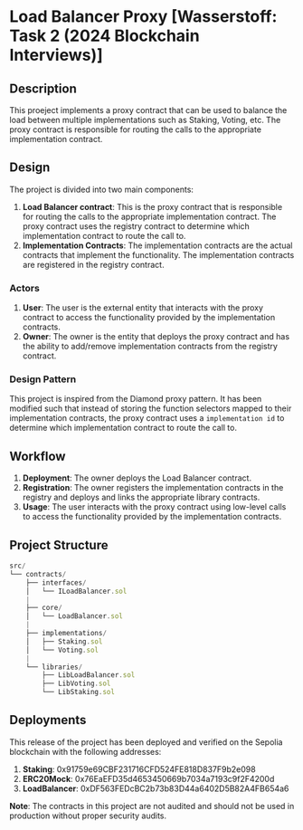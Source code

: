 # Load Balancer Proxy [Wasserstoff: Task 2 (2024 Blockchain Interviews)]

## Description
This proeject implements a proxy contract that can be used to balance the load between multiple implementations such as Staking, Voting, etc. The proxy contract is responsible for routing the calls to the appropriate implementation contract.

## Design
The project is divided into two main components:
1. **Load Balancer contract**: This is the proxy contract that is responsible for routing the calls to the appropriate implementation contract. The proxy contract uses the registry contract to determine which implementation contract to route the call to.
2. **Implementation Contracts**: The implementation contracts are the actual contracts that implement the functionality. The implementation contracts are registered in the registry contract.

### Actors
1. **User**: The user is the external entity that interacts with the proxy contract to access the functionality provided by the implementation contracts.
2. **Owner**: The owner is the entity that deploys the proxy contract and has the ability to add/remove implementation contracts from the registry contract.

### Design Pattern
This project is inspired from the Diamond proxy pattern. It has been modified such that instead of storing the function selectors mapped to their implementation contracts, the proxy contract uses a `implementation id` to determine which implementation contract to route the call to.

## Workflow
1. **Deployment**: The owner deploys the Load Balancer contract.
2. **Registration**: The owner registers the implementation contracts in the registry and deploys and links the appropriate library contracts.
3. **Usage**: The user interacts with the proxy contract using low-level calls to access the functionality provided by the implementation contracts.

## Project Structure

```js
src/
└── contracts/
    ├── interfaces/
    │   └── ILoadBalancer.sol
    |
    ├── core/
    │   └── LoadBalancer.sol
    |
    ├── implementations/
    │   ├── Staking.sol
    │   └── Voting.sol
    |
    └── libraries/
        ├── LibLoadBalancer.sol
        ├── LibVoting.sol
        └── LibStaking.sol
```
## Deployments
This release of the project has been deployed and verified on the Sepolia blockchain with the following addresses:
1. **Staking**: 0x91759e69CBF231716CFD524FE818D837F9b2e098
2. **ERC20Mock**: 0x76EaEFD35d4653450669b7034a7193c9f2F4200d
3. **LoadBalancer**: 0xDF563FEDcBC2b73b83D44a6402D5B82A4FB654a6


**Note**: The contracts in this project are not audited and should not be used in production without proper security audits.
